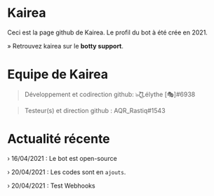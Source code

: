 # Kairea
Ceci est la page github de Kairea.
Le profil du bot à été crée en 2021.

» Retrouvez kairea sur le **botty support**.

# Equipe de Kairea

> Développement et codirection github:
๖̶ζ͜͡Lélythe [🎭]#6938

> Testeur(s) et direction github :
AQR_Rastiq#1543

# Actualité récente 
› 16/04/2021 : Le bot est open-source

› 20/04/2021 : Les codes sont en `ajouts`.

› 20/04/2021 : Test Webhooks
